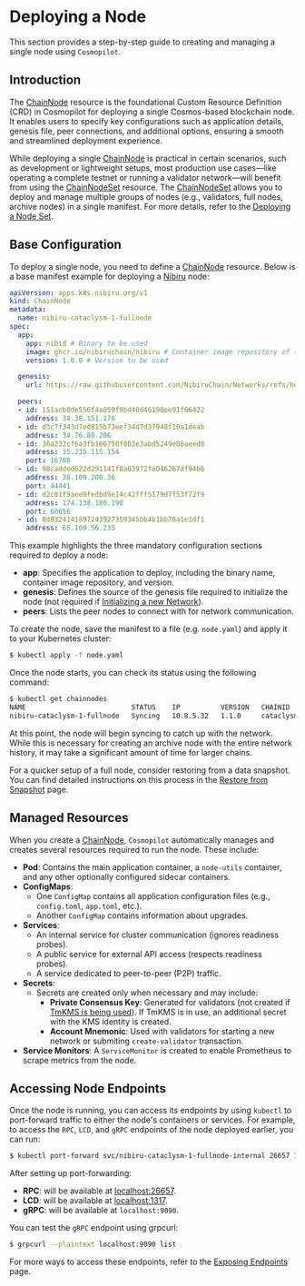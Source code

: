 # Deploying a Node

This section provides a step-by-step guide to creating and managing a single node using `Cosmopilot`.

## Introduction

The [ChainNode](/03-reference/crds/crds#chainnode) resource is the foundational Custom Resource Definition (CRD) in Cosmopilot for deploying a single Cosmos-based blockchain node. It enables users to specify key configurations such as application details, genesis file, peer connections, and additional options, ensuring a smooth and streamlined deployment experience.

While deploying a single [ChainNode](/03-reference/crds/crds#chainnode) is practical in certain scenarios, such as development or lightweight setups, most production use cases—like operating a complete testnet or running a validator network—will benefit from using the [ChainNodeSet](/03-reference/crds/crds#chainnodeset) resource. The [ChainNodeSet](/03-reference/crds/crds#chainnodeset) allows you to deploy and manage multiple groups of nodes (e.g., validators, full nodes, archive nodes) in a single manifest. For more details, refer to the [Deploying a Node Set](02-deploy-node-set).

## Base Configuration

To deploy a single node, you need to define a [ChainNode](/03-reference/crds/crds#chainnode) resource. Below is a base manifest example for deploying a [Nibiru](https://nibiru.fi/) node:

```yaml
apiVersion: apps.k8s.nibiru.org/v1
kind: ChainNode
metadata:
  name: nibiru-cataclysm-1-fullnode
spec:
  app:
    app: nibid # Binary to be used
    image: ghcr.io/nibiruchain/nibiru # Container image repository of the application
    version: 1.0.0 # Version to be used

  genesis:
    url: https://raw.githubusercontent.com/NibiruChain/Networks/refs/heads/main/Mainnet/cataclysm-1/genesis.json

  peers:
  - id: 151acb0de556f4a059f9bd40d46190ee91f06422
    address: 34.38.151.176
  - id: d3c7f343d7ed815b73eef34d7d37948f10a1deab
    address: 34.76.80.206
  - id: 36a232cf6a3fb166750f003e3abd5249e86aeed8
    address: 15.235.115.154
    port: 16700
  - id: 98cadded622d291141f8a83972fa046267df94b6
    address: 38.109.200.36
    port: 44441
  - id: d2c01f9aee9fedbd9e14c42fff5179d7f53f72f9
    address: 174.138.180.190
    port: 60656
  - id: 8d8324141897243927359345bb4b1bb78a1e1df1
    address: 65.109.56.235
```

This example highlights the three mandatory configuration sections required to deploy a node:

- **app**: Specifies the application to deploy, including the binary name, container image repository, and version.
- **genesis**: Defines the source of the genesis file required to initialize the node (not required if [Initializing a new Network](10-initializing-new-network)).
- **peers**: Lists the peer nodes to connect with for network communication.

To create the node, save the manifest to a file (e.g. `node.yaml`) and apply it to your Kubernetes cluster:

```bash
$ kubectl apply -f node.yaml
```

Once the node starts, you can check its status using the following command:

```bash
$ kubectl get chainnodes
NAME                          STATUS    IP          VERSION   CHAINID       VALIDATOR   BONDSTATUS   JAILED   DATAUSAGE   LATESTHEIGHT   AGE
nibiru-cataclysm-1-fullnode   Syncing   10.8.5.32   1.1.0     cataclysm-1   false                             1%          57             2m56s
```

At this point, the node will begin syncing to catch up with the network. While this is necessary for creating an archive node with the entire network history, it may take a significant amount of time for larger chains.

For a quicker setup of a full node, consider restoring from a data snapshot. You can find detailed instructions on this process in the [Restore from Snapshot](06-restoring-from-snapshot) page.


## Managed Resources

When you create a [ChainNode](/03-reference/crds/crds#chainnode), `Cosmopilot` automatically manages and creates several resources required to run the node. These include:

- **Pod**: Contains the main application container, a `node-utils` container, and any other optionally configured sidecar containers.
- **ConfigMaps**:
  - One `ConfigMap` contains all application configuration files (e.g., `config.toml`, `app.toml`, etc.).
  - Another `ConfigMap` contains information about upgrades.
- **Services**:
  - An internal service for cluster communication (ignores readiness probes).
  - A public service for external API access (respects readiness probes).
  - A service dedicated to peer-to-peer (P2P) traffic.
- **Secrets**:
  - Secrets are created only when necessary and may include:
    - **Private Consensus Key**: Generated for validators (not created if [TmKMS is being used](11-tmkms)). If TmKMS is in use, an additional secret with the KMS identity is created.
    - **Account Mnemonic**: Used with validators for starting a new network or submiting `create-validator` transaction.
- **Service Monitors**: A `ServiceMonitor` is created to enable Prometheus to scrape metrics from the node.

## Accessing Node Endpoints

Once the node is running, you can access its endpoints by using `kubectl` to port-forward traffic to either the node's containers or services. For example, to access the `RPC`, `LCD`, and `gRPC` endpoints of the node deployed earlier, you can run:

```bash
$ kubectl port-forward svc/nibiru-cataclysm-1-fullnode-internal 26657 1317 9090
```

After setting up port-forwarding:
- **RPC**: will be available at [localhost:26657](http://localhost:26657).
- **LCD**: will be available at [localhost:1317](http://localhost:1317).
- **gRPC**: will be available at `localhost:9090`.

You can test the `gRPC` endpoint using grpcurl:

```bash
$ grpcurl --plaintext localhost:9090 list
```

For more ways to access these endpoints, refer to the [Exposing Endpoints](07-exposing-endpoints) page.